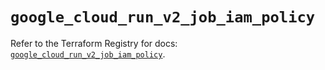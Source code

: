 # `google_cloud_run_v2_job_iam_policy`

Refer to the Terraform Registry for docs: [`google_cloud_run_v2_job_iam_policy`](https://registry.terraform.io/providers/hashicorp/google/5.29.1/docs/resources/cloud_run_v2_job_iam_policy).
